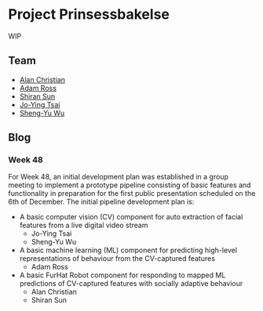 # Project Prinsessbakelse

WIP

## Team

* [Alan Christian](https://github.com/christian-alan)
* [Adam Ross](https://github.com/R055A)
* [Shiran Sun](https://github.com/sunshiran171250501)
* [Jo-Ying Tsai](https://github.com/coco-tsaijoying)
* [Sheng-Yu Wu](https://github.com/a5466a5466)

## Blog

### Week 48

For Week 48, an initial development plan was established in a group meeting to implement a prototype pipeline consisting of basic features and functionality in preparation for the first public presentation scheduled on the 6th of December. The initial pipeline development plan is:
* A basic computer vision (CV) component for auto extraction of facial features from a live digital video stream
  *  Jo-Ying Tsai
  *  Sheng-Yu Wu
* A basic machine learning (ML) component for predicting high-level representations of behaviour from the CV-captured features
  * Adam Ross
* A basic FurHat Robot component for responding to mapped ML predictions of CV-captured features with socially adaptive behaviour 
  * Alan Christian
  * Shiran Sun
